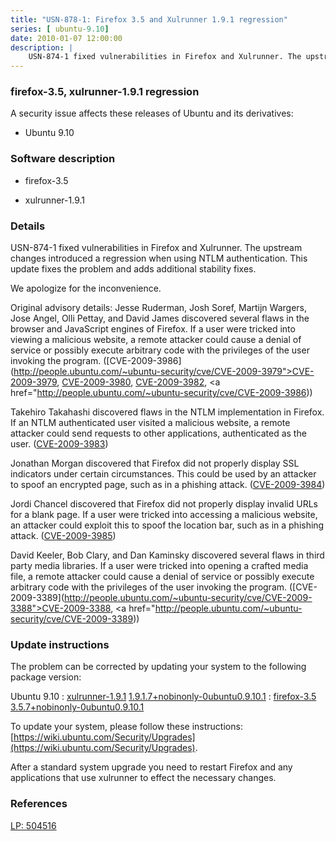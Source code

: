 ```yaml
---
title: "USN-878-1: Firefox 3.5 and Xulrunner 1.9.1 regression"
series: [ ubuntu-9.10]
date: 2010-01-07 12:00:00
description: |
    USN-874-1 fixed vulnerabilities in Firefox and Xulrunner. The upstream changes introduced a regression when using NTLM authentication. This update fixes the problem and adds additional stability fixes.
--- 
```

 
### firefox-3.5, xulrunner-1.9.1 regression

A security issue affects these releases of Ubuntu and its derivatives:

* Ubuntu 9.10

### Software description

* firefox-3.5 

* xulrunner-1.9.1 

### Details

USN-874-1 fixed vulnerabilities in Firefox and Xulrunner. The upstream changes introduced a regression when using NTLM authentication. This update fixes the problem and adds additional stability fixes.

We apologize for the inconvenience.

Original advisory details: Jesse Ruderman, Josh Soref, Martijn Wargers, Jose Angel, Olli Pettay, and David James discovered several flaws in the browser and JavaScript engines of Firefox. If a user were tricked into viewing a malicious website, a remote attacker could cause a denial of service or possibly execute arbitrary code with the privileges of the user invoking the program. ([CVE-2009-3986](http://people.ubuntu.com/~ubuntu-security/cve/CVE-2009-3979">CVE-2009-3979</a>, <a href="http://people.ubuntu.com/~ubuntu-security/cve/CVE-2009-3980">CVE-2009-3980</a>, <a href="http://people.ubuntu.com/~ubuntu-security/cve/CVE-2009-3982">CVE-2009-3982</a>, <a href="http://people.ubuntu.com/~ubuntu-security/cve/CVE-2009-3986))

 Takehiro Takahashi discovered flaws in the NTLM implementation in Firefox. If an NTLM authenticated user visited a malicious website, a remote attacker could send requests to other applications, authenticated as the user. ([CVE-2009-3983](http://people.ubuntu.com/~ubuntu-security/cve/CVE-2009-3983))

 Jonathan Morgan discovered that Firefox did not properly display SSL indicators under certain circumstances. This could be used by an attacker to spoof an encrypted page, such as in a phishing attack. ([CVE-2009-3984](http://people.ubuntu.com/~ubuntu-security/cve/CVE-2009-3984))

 Jordi Chancel discovered that Firefox did not properly display invalid URLs for a blank page. If a user were tricked into accessing a malicious website, an attacker could exploit this to spoof the location bar, such as in a phishing attack. ([CVE-2009-3985](http://people.ubuntu.com/~ubuntu-security/cve/CVE-2009-3985))

 David Keeler, Bob Clary, and Dan Kaminsky discovered several flaws in third party media libraries. If a user were tricked into opening a crafted media file, a remote attacker could cause a denial of service or possibly execute arbitrary code with the privileges of the user invoking the program. ([CVE-2009-3389](http://people.ubuntu.com/~ubuntu-security/cve/CVE-2009-3388">CVE-2009-3388</a>, <a href="http://people.ubuntu.com/~ubuntu-security/cve/CVE-2009-3389)) 

### Update instructions

The problem can be corrected by updating your system to the following package version:

Ubuntu 9.10
 : [xulrunner-1.9.1](https://launchpad.net/ubuntu/+source/xulrunner-1.9.1) <span> [1.9.1.7+nobinonly-0ubuntu0.9.10.1](https://launchpad.net/ubuntu/+source/xulrunner-1.9.1/1.9.1.7+nobinonly-0ubuntu0.9.10.1) </span> 
 : [firefox-3.5](https://launchpad.net/ubuntu/+source/firefox-3.5) <span> [3.5.7+nobinonly-0ubuntu0.9.10.1](https://launchpad.net/ubuntu/+source/firefox-3.5/3.5.7+nobinonly-0ubuntu0.9.10.1) </span> 

To update your system, please follow these instructions: [https://wiki.ubuntu.com/Security/Upgrades](https://wiki.ubuntu.com/Security/Upgrades).

After a standard system upgrade you need to restart Firefox and any applications that use xulrunner to effect the necessary changes. 

### References

 [LP: 504516](https://launchpad.net/bugs/504516)
 
